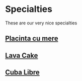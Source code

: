 # Specialties

These are our very nice specialties

## [Placinta cu mere](placintacumere.md)

## [Lava Cake](speciality2.md)

## [Cuba Libre](cubalibre.md)
